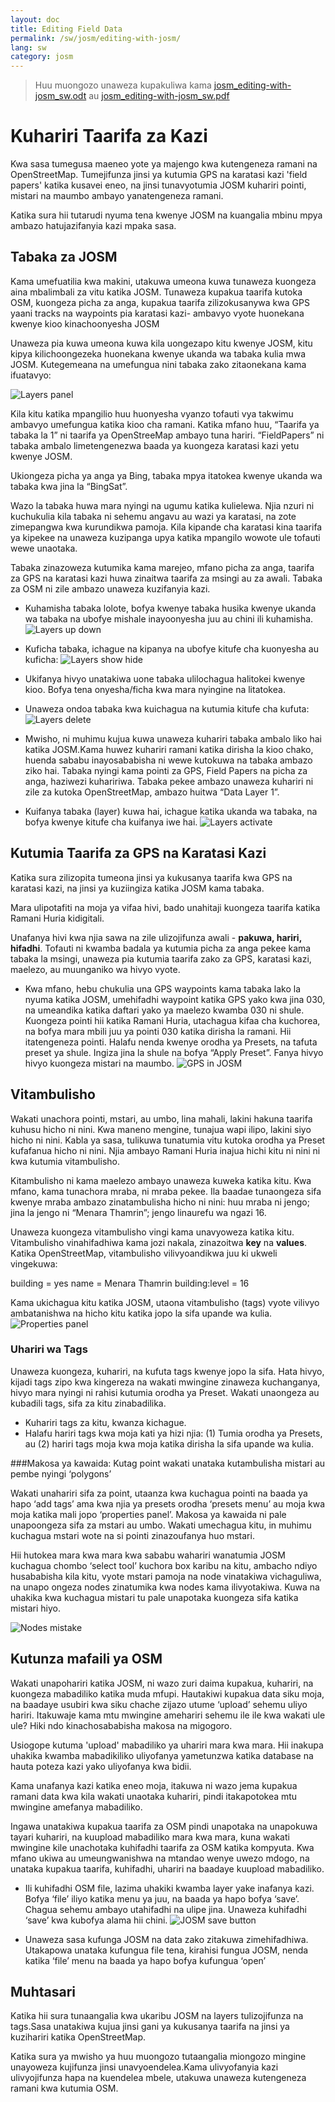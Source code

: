```yaml
---
layout: doc
title: Editing Field Data
permalink: /sw/josm/editing-with-josm/
lang: sw
category: josm
---
```


> Huu muongozo unaweza kupakuliwa kama  [josm_editing-with-josm_sw.odt](/files/josm_editing-with-josm_sw.odt) au [josm_editing-with-josm_sw.pdf](/files/josm_editing-with-josm_sw.pdf)  

Kuhariri Taarifa za Kazi
==================
Kwa sasa tumegusa maeneo yote ya majengo kwa kutengeneza ramani na OpenStreetMap. Tumejifunza jinsi ya kutumia GPS na karatasi kazi 'field papers' katika kusavei eneo, na jinsi tunavyotumia JOSM kuhariri pointi, mistari na maumbo ambayo yanatengeneza ramani.

Katika sura hii tutarudi nyuma tena kwenye JOSM na kuangalia mbinu mpya ambazo hatujazifanyia kazi mpaka sasa.

Tabaka za JOSM 
-----------

Kama umefuatilia kwa makini, utakuwa umeona kuwa tunaweza kuongeza aina mbalimbali za vitu katika JOSM. Tunaweza kupakua taarifa kutoka OSM, kuongeza picha za anga, kupakua taarifa zilizokusanywa kwa GPS yaani tracks na waypoints pia karatasi kazi- ambavyo vyote huonekana kwenye kioo kinachoonyesha JOSM

Unaweza pia kuwa umeona kuwa kila uongezapo kitu kwenye JOSM, kitu kipya kilichoongezeka huonekana kwenye ukanda wa tabaka kulia mwa JOSM. Kutegemeana na umefungua nini tabaka zako zitaonekana kama ifuatavyo: 

![Layers panel][]

Kila kitu katika mpangilio huu huonyesha vyanzo tofauti vya takwimu ambavyo umefungua katika kioo cha ramani. Katika mfano huu, “Taarifa ya tabaka la 1” ni taarifa ya OpenStreeMap ambayo tuna hariri. “FieldPapers” ni tabaka ambalo limetengenezwa baada ya kuongeza karatasi kazi yetu kwenye JOSM.

Ukiongeza picha ya anga ya Bing, tabaka mpya itatokea kwenye ukanda wa tabaka kwa jina la “BingSat”.

Wazo la tabaka huwa mara nyingi na ugumu katika kulielewa. Njia nzuri ni kuchukulia kila tabaka ni sehemu angavu au wazi ya karatasi, na zote zimepangwa kwa kurundikwa pamoja. Kila kipande cha karatasi kina taarifa ya kipekee na unaweza kuzipanga upya katika mpangilo wowote ule tofauti wewe unaotaka.

Tabaka zinazoweza kutumika kama marejeo, mfano picha za anga, taarifa za GPS na karatasi kazi huwa zinaitwa taarifa za msingi au za awali. Tabaka za OSM ni zile ambazo unaweza kuzifanyia kazi. 

- Kuhamisha tabaka lolote, bofya kwenye tabaka husika kwenye ukanda wa tabaka na ubofye mishale inayoonyesha juu au chini      ili kuhamisha.
![Layers up down][]

- Kuficha tabaka, ichague na kipanya na ubofye kitufe cha kuonyesha au kuficha:
![Layers show hide][]

- Ukifanya hivyo unatakiwa uone tabaka ulilochagua halitokei kwenye kioo. Bofya tena onyesha/ficha kwa mara nyingine na        litatokea.

- Unaweza ondoa tabaka kwa kuichagua na kutumia kitufe cha kufuta:
![Layers delete][]

- Mwisho, ni muhimu kujua kuwa unaweza kuhariri tabaka ambalo liko hai katika JOSM.Kama huwez kuhariri ramani katika dirisha   la kioo chako, huenda sababu inayosababisha ni wewe kutokuwa na tabaka ambazo ziko hai. Tabaka nyingi kama pointi za GPS,    Field Papers na picha za anga, haziwezi kuhaririwa. Tabaka pekee ambazo unaweza kuhariri ni zile za kutoka OpenStreetMap,    ambazo huitwa “Data Layer 1”.

- Kuifanya tabaka (layer) kuwa hai, ichague katika ukanda wa tabaka, na bofya kwenye kitufe cha kuifanya iwe hai.
![Layers activate][]

Kutumia Taarifa za GPS na Karatasi  Kazi
-------------------------------
Katika sura zilizopita tumeona jinsi ya kukusanya taarifa kwa GPS na karatasi kazi, na jinsi ya kuziingiza katika JOSM kama tabaka.

Mara ulipotafiti na moja ya vifaa hivi, bado unahitaji kuongeza taarifa katika Ramani Huria kidigitali.

Unafanya hivi kwa njia sawa na zile ulizojifunza awali - **pakuwa, hariri, hifadhi**. Tofauti ni kwamba badala ya kutumia picha za anga pekee kama tabaka la msingi, unaweza pia kutumia taarifa zako za GPS, karatasi kazi, maelezo, au muunganiko wa hivyo vyote.

- Kwa mfano, hebu chukulia una GPS waypoints kama tabaka lako la nyuma katika JOSM, umehifadhi waypoint katika GPS yako kwa   jina 030, na umeandika katika daftari yako ya maelezo kwamba 030 ni shule. Kuongeza pointi hii katika Ramani Huria,          utachagua kifaa cha kuchorea, na bofya mara mbili juu ya pointi 030 katika dirisha la ramani. Hii itatengeneza pointi.       Halafu nenda kwenye orodha ya Presets, na tafuta preset ya shule. Ingiza jina la shule na bofya “Apply Preset”. Fanya hivyo  hivyo kuongeza mistari na maumbo. 
![GPS in JOSM][]

Vitambulisho
----
Wakati unachora pointi, mstari, au umbo, lina mahali, lakini hakuna taarifa kuhusu hicho ni nini. Kwa maneno mengine, tunajua wapi ilipo, lakini siyo hicho ni nini. Kabla ya sasa, tulikuwa tunatumia vitu kutoka orodha ya Preset kufafanua hicho ni nini. Njia ambayo Ramani Huria inajua hichi kitu ni nini ni kwa kutumia vitambulisho.

Kitambulisho ni kama maelezo ambayo unaweza kuweka katika kitu. Kwa mfano, kama tunachora mraba, ni mraba pekee. Ila baadae tunaongeza sifa kwenye mraba ambazo zinatambulisha hicho ni nini: huu mraba ni jengo; jina la jengo ni  “Menara Thamrin”; jengo linaurefu wa ngazi 16.

Unaweza kuongeza vitambulisho vingi kama unavyoweza katika kitu. Vitambulisho vinahifadhiwa kama jozi nakala, zinazoitwa **key** na **values**. Katika OpenStreetMap, vitambulisho vilivyoandikwa juu ki ukweli vingekuwa: 

building = yes
name = Menara Thamrin
building:level = 16

Kama ukichagua kitu katika JOSM, utaona vitambulisho (tags) vyote vilivyo ambatanishwa na hicho kitu katika jopo la sifa upande wa kulia.
![Properties panel][]

### Uhariri wa Tags

Unaweza kuongeza, kuhariri, na kufuta tags kwenye jopo la sifa. Hata hivyo, kijadi tags zipo kwa kingereza na wakati mwingine zinaweza kuchanganya, hivyo mara nyingi ni rahisi kutumia orodha ya Preset. Wakati unaongeza au kubadili tags, sifa za kitu zinabadilika.

- Kuhariri tags za kitu, kwanza kichague.
- Halafu hariri tags kwa moja kati ya hizi njia: (1) Tumia orodha ya Presets, au (2) hariri tags moja kwa moja katika dirisha   la sifa upande wa kulia.

###Makosa ya kawaida: Kutag point wakati unataka kutambulisha mistari au pembe nyingi ‘polygons’

Wakati unahariri sifa za point, utaanza kwa kuchagua pointi na baada ya hapo  ‘add tags’ ama kwa njia ya  presets orodha ‘presets menu’ au moja kwa moja katika mali jopo ‘properties panel’. Makosa ya kawaida ni pale unapoongeza sifa za mstari au umbo. Wakati umechagua kitu, in muhimu kuchagua mstari wote na si pointi zinazoufanya huo mstari.

Hii hutokea mara kwa mara kwa sababu wahariri wanatumia JOSM kuchagua chombo ‘select tool’ kuchora box karibu na kitu, ambacho ndiyo husababisha  kila kitu, vyote mstari pamoja na  node vinatakiwa vichaguliwa, na unapo ongeza nodes zinatumika kwa nodes kama ilivyotakiwa. Kuwa na uhakika kwa kuchagua mistari tu pale unapotaka kuongeza sifa katika mistari hiyo.


![Nodes mistake][]

Kutunza mafaili ya OSM
----------------

Wakati unapohariri katika JOSM, ni wazo zuri daima kupakua, kuhariri, na kuongeza mabadiliko katika muda  mfupi. Hautakiwi kupakua data siku moja, na baadaye usubiri kwa siku chache zijazo utume ‘upload’  sehemu uliyo hariri. Itakuwaje kama mtu mwingine amehariri sehemu ile ile kwa wakati ule ule? Hiki ndo kinachosababisha makosa na migogoro.

Usiogope kutuma 'upload' mabadiliko ya uhariri mara kwa mara. Hii inakupa uhakika kwamba mabadikiliko uliyofanya yametunzwa katika database na hauta poteza kazi yako uliyofanya kwa bidii.

Kama unafanya kazi katika eneo moja, itakuwa ni wazo jema kupakua  ramani data kwa kila wakati unaotaka kuhariri, pindi itakapotokea mtu mwingine amefanya mabadiliko.

Ingawa unatakiwa kupakua taarifa za OSM pindi unapotaka na unapokuwa tayari kuhariri, na kuupload mabadiliko mara kwa mara, kuna wakati mwingine kile unachotaka kuhifadhi taarifa za OSM katika kompyuta. Kwa mfano ukiwa au umeungwanishwa na mtandao wenye uwezo mdogo, na unataka kupakua taarifa, kuhifadhi, uhariri na baadaye kuupload mabadiliko.

- Ili kuhifadhi OSM file, lazima uhakiki kwamba layer yake inafanya kazi. Bofya ‘file’ iliyo katika menu ya juu, na baada      ya hapo bofya ‘save’. Chagua sehemu ambayo utahifadhi na ulipe jina. Unaweza kuhifadhi ‘save’ kwa kubofya alama hii chini.
![JOSM save button][]

- Unaweza sasa kufunga JOSM na data zako zitakuwa zimehifadhiwa. Utakapowa unataka kufungua file tena, kirahisi fungua JOSM,   nenda katika ‘file’ menu na baada ya hapo bofya kufungua ‘open’


Muhtasari
-------
Katika hii sura tunaangalia kwa ukaribu JOSM na layers tulizojifunza na tags.Sasa unatakiwa kujua jinsi gani ya kukusanya taarifa na jinsi ya kuzihariri katika OpenStreetMap. 

Katika sura ya mwisho ya huu muongozo tutaangalia miongozo mingine unayoweza kujifunza jinsi unavyoendelea.Kama ulivyofanyia kazi ulivyojifunza hapa na kuendelea mbele, utakuwa unaweza kutengeneza ramani kwa kutumia OSM.


[Layers panel]: /images/josm/josm_layers-panel.png
[Layers up down]: /images/josm/josm_layers-panel-up-down.png
[Layers show hide]: /images/josm/josm_layers-panel-show-hide.png
[Layers delete]: /images/josm/josm_layers-panel-delete.png
[Layers activate]: /images/josm/josm_layers-panel-activate.png
[GPS in JOSM]: /images/josm/josm_gps-layer.png
[Properties panel]: /images/josm/josm_properties-panel.png
[Nodes mistake]: /images/josm/josm_nodes-selected-mistake.png
[JOSM save button]: /images/josm/josm_save-button.png
